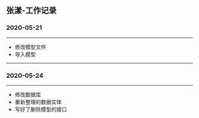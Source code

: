 张漾-工作记录
---
### 2020-05-21
---
* 修改模型文件
* 导入模型
---
### 2020-05-24
---
* 修改数据库
* 重新整理的数据实体
* 写好了删除模型的接口


